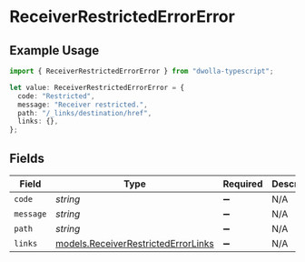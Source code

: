 # ReceiverRestrictedErrorError

## Example Usage

```typescript
import { ReceiverRestrictedErrorError } from "dwolla-typescript";

let value: ReceiverRestrictedErrorError = {
  code: "Restricted",
  message: "Receiver restricted.",
  path: "/_links/destination/href",
  links: {},
};
```

## Fields

| Field                                                                            | Type                                                                             | Required                                                                         | Description                                                                      | Example                                                                          |
| -------------------------------------------------------------------------------- | -------------------------------------------------------------------------------- | -------------------------------------------------------------------------------- | -------------------------------------------------------------------------------- | -------------------------------------------------------------------------------- |
| `code`                                                                           | *string*                                                                         | :heavy_minus_sign:                                                               | N/A                                                                              | Restricted                                                                       |
| `message`                                                                        | *string*                                                                         | :heavy_minus_sign:                                                               | N/A                                                                              | Receiver restricted.                                                             |
| `path`                                                                           | *string*                                                                         | :heavy_minus_sign:                                                               | N/A                                                                              | /_links/destination/href                                                         |
| `links`                                                                          | [models.ReceiverRestrictedErrorLinks](../models/receiverrestrictederrorlinks.md) | :heavy_minus_sign:                                                               | N/A                                                                              | {}                                                                               |